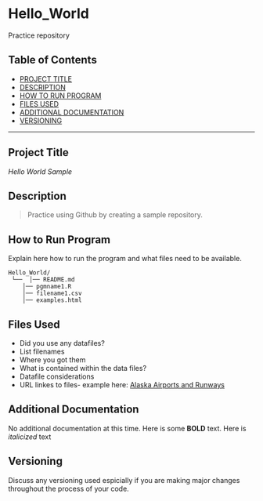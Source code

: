 # Hello_World
Practice repository
## **Table of Contents**

- [PROJECT TITLE](#Project-Title)
- [DESCRIPTION](#Description)
- [HOW TO RUN PROGRAM](#How-to-run-program)
- [FILES USED](#files-used)
- [ADDITIONAL DOCUMENTATION](#additional-documentation)
- [VERSIONING](#versioning)
---
## Project Title
*Hello World Sample*
## Description
> Practice using Github by creating a sample repository.
## How to Run Program
Explain here how to run the program and what files need to be available.

```text
Hello_World/
 └──  │── README.md
    │── pgmname1.R
    │── filename1.csv
    │── examples.html
```
## Files Used
- Did you use any datafiles?
- List filenames
- Where you got them
- What is contained within the data files?
- Datafile considerations
- URL linkes to files- example here:
[Alaska Airports and Runways](https://catalog.data.gov/harvest/object/66a1dddd-d006-408c-b0c2-b4f9d81d2509/html)
## Additional Documentation
No additional documentation at this time. Here is some **BOLD** text. Here is *italicized* text
## Versioning
Discuss any versioning used espicially if you are making major changes throughout the process of your code.

